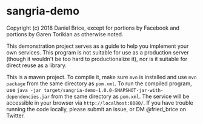 # sangria-demo

Copyright (c) 2018 Daniel Brice, except for portions by Facebook and portions by Garen Torikian as otherwise noted.

This demonstration project serves as a guide to help you implement your own services.
This program is not suitable for use as a production server (though it wouldn't be too hard to productionalize it), nor is it suitable for direct reuse as a library.

This is a maven project.
To compile it, make sure `mvn` is installed and use `mvn package` from the same directory as `pom.xml`.
To run the compiled program, use `java -jar target/sangria-demo-1.0.0-SNAPSHOT-jar-with-dependencies.jar` from the same directory as `pom.xml`.
The service will be accessible in your browser via `http://localhost:8080/`.
If you have trouble running the code locally, please submit an issue, or DM @fried_brice on Twitter.
